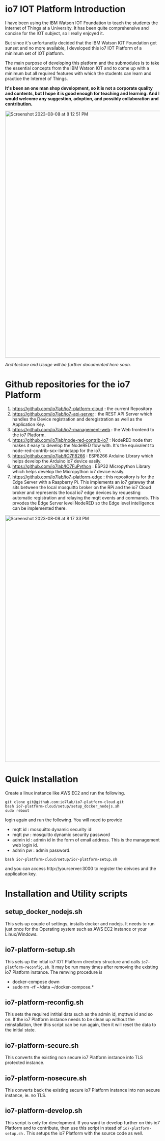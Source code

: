 # io7 IOT Platform Introduction
I have been using the IBM Watson IOT Foundation to teach the students the Internet of Things at a University. It has been quite comprehensive and concise for the IOT subject, so I really enjoyed it. 

But since it's unfortunetly decided that the IBM Watson IOT Foundation got sunset and no more available, I developed this io7 IOT Platform of a minimum set of IOT platform.

The main purpose of developing this platform and the submodules is to take the essential concepts from the IBM Watson IOT and to come up with a minimum but all required features with which the students can learn and practice the Internet of Things.

**It's been an one man shop development, so it is not a corporate quality and contents, but I hope it is good enough for teaching and learning. And I would welcome any suggestion, adoption, and possibly collaboration and contribution.**


<img width="800" alt="Screenshot 2023-08-08 at 8 12 51 PM" src="https://github.com/io7lab/io7-platform-cloud/assets/13171662/279e44bc-265c-4149-9b36-d10a3ace046f">

*Archtecture and Usage will be further documented here soon.*

# Github repositories for the io7 Platform

1. https://github.com/io7lab/io7-platform-cloud : the current Repository
2. https://github.com/io7lab/io7-api-server : the REST API Server which handles the Device registration and deregistration as well as the Application Key.
3. https://github.com/io7lab/io7-management-web : the Web frontend to the io7 Platform.
4. https://github.com/io7lab/node-red-contrib-io7 : NodeRED node that makes it easy to develop the NodeRED flow with. It's the equivalent to node-red-contrib-scx-ibmiotapp for the io7.
5. https://github.com/io7lab/IO7F8266 : ESP8266 Arduino Library which helps develop the Arduino io7 device easily.
6. https://github.com/io7lab/IO7FuPython : ESP32 Micropython Library which helps develop the Micropython io7 device easily.
7. https://github.com/io7lab/io7-platform-edge : this repository is for the Edge Server with a Raspberry Pi. This implements an io7 gateway that sits between the local mosquitto broker on the RPi and the io7 Cloud broker and represents the local io7 edge devices by requesting automatic registration and relaying the mqtt events and commands. This prvodes the Edge Server level NodeRED so the Edge level intelligence can be implemented there.

<img width="800" alt="Screenshot 2023-08-08 at 8 17 33 PM" src="https://github.com/io7lab/io7-platform-cloud/assets/13171662/13dcad6c-941e-4ff6-a836-8d27e1067aa9">


# Quick Installation

Create a linux instance like AWS EC2 and run the following.
```
git clone git@github.com:io7lab/io7-platform-cloud.git
bash io7-platform-cloud/setup/setup_docker_nodejs.sh
sudo reboot
```
login again and run the following. You will need to provide
* mqtt id  : mosquitto dynamic security id
* mqtt pw  : mosquitto dynamic security password
* admin id : admin id in the form of email address. This is the management web login id.
* admin pw : admin password.

```
bash io7-platform-cloud/setup/io7-platform-setup.sh
```
and you can access http://yourserver:3000 to register the deivces and the application key.

# Installation and Utility scripts

## setup_docker_nodejs.sh
This sets up couple of settings, installs docker and nodejs.
It needs to run just once for the Operating system such as AWS EC2 instance or your Linux/Windows.

## io7-platform-setup.sh
This sets up the intial io7 IOT Platform directory structure and calls `io7-platform-reconfig.sh`.
It may be run many times after removing the existing io7 Platform instance. The remving procedure is 
* docker-compose down
* sudo rm -rf ~/data ~/docker-compose.*


## io7-platform-reconfig.sh
This sets the required intitial data such as the admin id, mqttws id and so on. If the io7 Platform instance needs to be clean up without the reinstallation, then this script can be run again, then it will reset the data to the initial state.

## io7-platform-secure.sh
This converts the existing non secure io7 Platform instance into TLS protected instance.

## io7-platform-nosecure.sh
This converts back the existing secure io7 Platform instance into non secure instance, ie. no TLS.

## io7-platform-develop.sh
This script is only for development. If you want to develop further on this io7 Platform and to contribute, then use this script in stead of `io7-platform-setup.sh` . This setups the io7 Platform with the source code as well.
